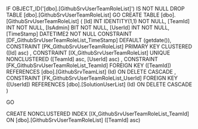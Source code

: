 ﻿
 IF OBJECT_ID('[dbo].[GithubSrvUserTeamRoleList]') IS NOT NULL 
 DROP TABLE [dbo].[GithubSrvUserTeamRoleList] 
 GO
 CREATE TABLE [dbo].[GithubSrvUserTeamRoleList] ( 
 [Id]         INT              IDENTITY(1,1)          NOT NULL,
 [TeamId]     INT                                     NOT NULL,
 [IsAdmin]    BIT                                     NOT NULL,
 [UserId]     INT                                     NOT NULL,
 [TimeStamp]  DATETIME2                               NOT NULL  CONSTRAINT [DF_GithubSrvUserTeamRoleList_TimeStamp] DEFAULT (getdate()),
 CONSTRAINT   [PK_GithubSrvUserTeamRoleList]  PRIMARY KEY CLUSTERED    ([Id] asc) ,
 CONSTRAINT   [IX_GithubSrvUserTeamRoleList]  UNIQUE      NONCLUSTERED ([TeamId] asc, [UserId] asc) ,
 CONSTRAINT [FK_GithubSrvUserTeamRoleList_TeamId] FOREIGN KEY ([TeamId]) REFERENCES [dbo].[GithubSrvTeamList] (Id)  ON DELETE CASCADE ,
 CONSTRAINT [FK_GithubSrvUserTeamRoleList_UserId] FOREIGN KEY ([UserId]) REFERENCES [dbo].[SolutionUserList] (Id)  ON DELETE CASCADE )
 
 
 GO
 
 CREATE NONCLUSTERED INDEX [IX_GithubSrvUserTeamRoleList_TeamId] 
    ON [dbo].[GithubSrvUserTeamRoleList] ([TeamId] asc)